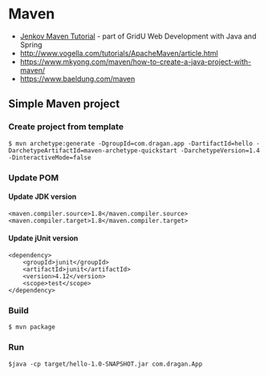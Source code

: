 # Maven

* [Jenkov Maven Tutorial](http://tutorials.jenkov.com/maven/maven-tutorial.html) - part of GridU Web Development with Java and Spring
* http://www.vogella.com/tutorials/ApacheMaven/article.html
* https://www.mkyong.com/maven/how-to-create-a-java-project-with-maven/
* https://www.baeldung.com/maven

## Simple Maven project

### Create project from template

    $ mvn archetype:generate -DgroupId=com.dragan.app -DartifactId=hello -DarchetypeArtifactId=maven-archetype-quickstart -DarchetypeVersion=1.4 -DinteractiveMode=false

### Update POM

#### Update JDK version
    <maven.compiler.source>1.8</maven.compiler.source>
    <maven.compiler.target>1.8</maven.compiler.target>

#### Update jUnit version
    <dependency>
	    <groupId>junit</groupId>
	    <artifactId>junit</artifactId>
	    <version>4.12</version>
	    <scope>test</scope>
    </dependency>

### Build
    $ mvn package

### Run
    $java -cp target/hello-1.0-SNAPSHOT.jar com.dragan.App
